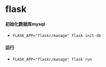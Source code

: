 # flask
#### 初始化数据库mysql
- `FLASK_APP="flaskr/manage" flask init-db`
#### 运行
- `FLASK_APP="flaskr/manage" flask run`